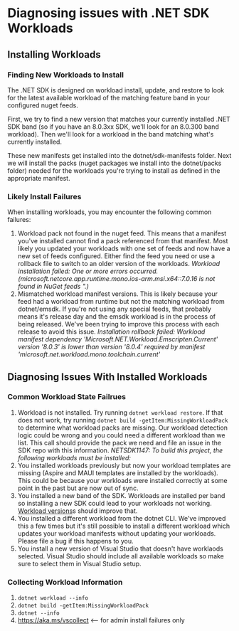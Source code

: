# Diagnosing issues with .NET SDK Workloads

## Installing Workloads

### Finding New Workloads to Install

The .NET SDK is designed on workload install, update, and restore to look for the latest available workload of the matching feature band in your configured nuget feeds.

First, we try to find a new version that matches your currently installed .NET SDK band (so if you have an 8.0.3xx SDK, we'll look for an 8.0.300 band workload). Then we'll look for a workload in the band matching what's currently installed.

These new manifests get installed into the dotnet/sdk-manifests folder.
Next we will install the packs (nuget packages we install into the dotnet/packs folder) needed for the workloads you're trying to install as defined in the appropriate manifest.

### Likely Install Failures

When installing workloads, you may encounter the following common failures:

1. Workload pack not found in the nuget feed. This means that a manifest you've installed cannot find a pack referenced from that manifest. Most likely you updated your workloads with one set of feeds and now have a new set of feeds configured. Either find the feed you need or use a rollback file to switch to an older version of the workloads.
_Workload installation failed: One or more errors occurred. (microsoft.netcore.app.runtime.mono.ios-arm.msi.x64::7.0.16 is not found in NuGet feeds <feed>".)_
2. Mismatched workload manifest versions. This is likely because your feed had a workload from runtime but not the matching workload from dotnet/emsdk. If you're not using any special feeds, that probably means it's release day and the emsdk workload is in the process of being released. We've been trying to improve this process with each release to avoid this issue.
_Installation rollback failed: Workload manifest dependency 'Microsoft.NET.Workload.Emscripten.Current' version '8.0.3' is lower than version '8.0.4' required by manifest 'microsoft.net.workload.mono.toolchain.current'_

## Diagnosing Issues With Installed Workloads

### Common Workload State Failrues

1. Workload is not installed. Try running `dotnet workload restore`. If that does not work, try running `dotnet build -getItem:MissingWorkloadPack` to determine what workload packs are missing. Our workload detection logic could be wrong and you could need a different workload than we list. This call should provide the pack we need and file an issue in the SDK repo with this information.
_NETSDK1147: To build this project, the following workloads must be installed:_
2. You installed workloads previously but now your workload templates are missing (Aspire and MAUI templates are installed by the workloads). This could be because your workloads were installed correctly at some point in the past but are now out of sync.
  1. You installed a new band of the SDK. Workloads are installed per band so installing a new SDK could lead to your workloads not working. [Workload versions](https://github.com/dotnet/designs/pull/294)s should improve that.
  2. You installed a different workload from the dotnet CLI. We've improved this a few times but it's still possible to install a different workload which updates your workload manifests without updating your workloads. Please file a bug if this happens to you.
  3. You install a new version of Visual Studio that doesn't have worklaods selected. Visual Studio should include all available workloads so make sure to select them in Visual Studio setup.

### Collecting Workload Information

1. `dotnet workload --info`
2. `dotnet build -getItem:MissingWorkloadPack`
3. `dotnet --info`
4. https://aka.ms/vscollect <-- for admin install failures only
